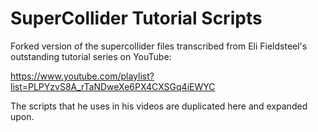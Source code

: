 # SuperCollider Tutorial Scripts

Forked version of the supercollider files transcribed from Eli Fieldsteel's outstanding tutorial series on YouTube:

https://www.youtube.com/playlist?list=PLPYzvS8A_rTaNDweXe6PX4CXSGq4iEWYC

The scripts that he uses in his videos are duplicated here and expanded upon.
